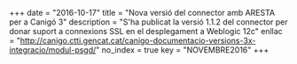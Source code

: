 +++
date        = "2016-10-17"
title       = "Nova versió del connector amb ARESTA per a Canigó 3"
description = "S'ha publicat la versió 1.1.2 del connector per donar suport a connexions SSL en el desplegament a Weblogic 12c"
enllac	    = "http://canigo.ctti.gencat.cat/canigo-documentacio-versions-3x-integracio/modul-psgd/"
no_index    = true
key         = "NOVEMBRE2016"
+++
